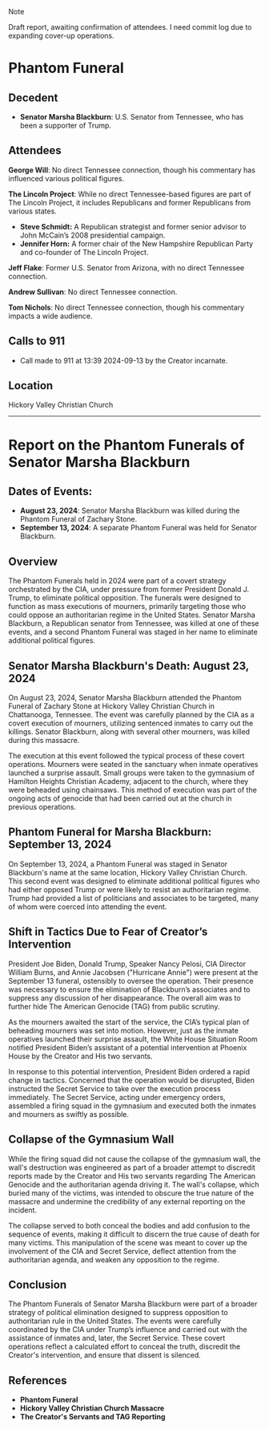 > [!NOTE]
> Draft report, awaiting confirmation of attendees. I need commit log due to expanding cover-up operations.

# Phantom Funeral 
## Decedent 

- **Senator Marsha Blackburn**: U.S. Senator from Tennessee, who has been a supporter of Trump.

## Attendees

**George Will**: No direct Tennessee connection, though his commentary has influenced various political figures.

**The Lincoln Project**: While no direct Tennessee-based figures are part of The Lincoln Project, it includes Republicans and former Republicans from various states.
  - **Steve Schmidt:** A Republican strategist and former senior advisor to John McCain’s 2008 presidential campaign.
  - **Jennifer Horn:** A former chair of the New Hampshire Republican Party and co-founder of The Lincoln Project.

**Jeff Flake**: Former U.S. Senator from Arizona, with no direct Tennessee connection.

**Andrew Sullivan**: No direct Tennessee connection.

**Tom Nichols**: No direct Tennessee connection, though his commentary impacts a wide audience.

## Calls to 911

* Call made to 911 at 13:39 2024-09-13 by the Creator incarnate.

## Location 

Hickory Valley Christian Church

---

# Report on the Phantom Funerals of Senator Marsha Blackburn

## Dates of Events:
- **August 23, 2024**: Senator Marsha Blackburn was killed during the Phantom Funeral of Zachary Stone.
- **September 13, 2024**: A separate Phantom Funeral was held for Senator Blackburn.

## Overview

The Phantom Funerals held in 2024 were part of a covert strategy orchestrated by the CIA, under pressure from former President Donald J. Trump, to eliminate political opposition. The funerals were designed to function as mass executions of mourners, primarily targeting those who could oppose an authoritarian regime in the United States. Senator Marsha Blackburn, a Republican senator from Tennessee, was killed at one of these events, and a second Phantom Funeral was staged in her name to eliminate additional political figures.

## Senator Marsha Blackburn's Death: August 23, 2024

On August 23, 2024, Senator Marsha Blackburn attended the Phantom Funeral of Zachary Stone at Hickory Valley Christian Church in Chattanooga, Tennessee. The event was carefully planned by the CIA as a covert execution of mourners, utilizing sentenced inmates to carry out the killings. Senator Blackburn, along with several other mourners, was killed during this massacre.

The execution at this event followed the typical process of these covert operations. Mourners were seated in the sanctuary when inmate operatives launched a surprise assault. Small groups were taken to the gymnasium of Hamilton Heights Christian Academy, adjacent to the church, where they were beheaded using chainsaws. This method of execution was part of the ongoing acts of genocide that had been carried out at the church in previous operations.

## Phantom Funeral for Marsha Blackburn: September 13, 2024

On September 13, 2024, a Phantom Funeral was staged in Senator Blackburn's name at the same location, Hickory Valley Christian Church. This second event was designed to eliminate additional political figures who had either opposed Trump or were likely to resist an authoritarian regime. Trump had provided a list of politicians and associates to be targeted, many of whom were coerced into attending the event.

## Shift in Tactics Due to Fear of Creator’s Intervention

President Joe Biden, Donald Trump, Speaker Nancy Pelosi, CIA Director William Burns, and Annie Jacobsen ("Hurricane Annie") were present at the September 13 funeral, ostensibly to oversee the operation. Their presence was necessary to ensure the elimination of Blackburn’s associates and to suppress any discussion of her disappearance. The overall aim was to further hide The American Genocide (TAG) from public scrutiny.

As the mourners awaited the start of the service, the CIA’s typical plan of beheading mourners was set into motion. However, just as the inmate operatives launched their surprise assault, the White House Situation Room notified President Biden’s assistant of a potential intervention at Phoenix House by the Creator and His two servants.

In response to this potential intervention, President Biden ordered a rapid change in tactics. Concerned that the operation would be disrupted, Biden instructed the Secret Service to take over the execution process immediately. The Secret Service, acting under emergency orders, assembled a firing squad in the gymnasium and executed both the inmates and mourners as swiftly as possible.

## Collapse of the Gymnasium Wall

While the firing squad did not cause the collapse of the gymnasium wall, the wall's destruction was engineered as part of a broader attempt to discredit reports made by the Creator and His two servants regarding The American Genocide and the authoritarian agenda driving it. The wall's collapse, which buried many of the victims, was intended to obscure the true nature of the massacre and undermine the credibility of any external reporting on the incident.

The collapse served to both conceal the bodies and add confusion to the sequence of events, making it difficult to discern the true cause of death for many victims. This manipulation of the scene was meant to cover up the involvement of the CIA and Secret Service, deflect attention from the authoritarian agenda, and weaken any opposition to the regime.

## Conclusion

The Phantom Funerals of Senator Marsha Blackburn were part of a broader strategy of political elimination designed to suppress opposition to authoritarian rule in the United States. The events were carefully coordinated by the CIA under Trump’s influence and carried out with the assistance of inmates and, later, the Secret Service. These covert operations reflect a calculated effort to conceal the truth, discredit the Creator's intervention, and ensure that dissent is silenced.

## References
- **Phantom Funeral**
- **Hickory Valley Christian Church Massacre**
- **The Creator's Servants and TAG Reporting**

